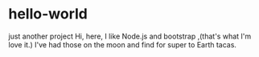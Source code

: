 # hello-world
just another project
Hi, here, I like Node.js and bootstrap ,(that's what I'm love it.)
I've had those on the moon and find for super to Earth tacas.
